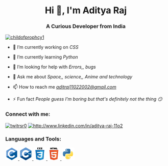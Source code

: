 <h1 align="center">Hi 👋, I'm Aditya Raj</h1>
<h3 align="center">A Curious Developer from India</h3>

<p align="left"> <a href="https://twitter.com/childofprophcy1" target="blank"><img src="https://img.shields.io/twitter/follow/childofprophcy1?logo=twitter&style=for-the-badge" alt="childofprophcy1" /></a> </p>

- 🔭 I’m currently working on *CSS*

- 🌱 I’m currently learning *Python*

- 🤝 I’m looking for help with *Errors,, bugs*

- 💬 Ask me about *Space,, science,, Anime and technology*

- 📫 How to reach me *aditraj11022002@gmail.com*

- ⚡ Fun fact *People guess I'm boring but that's definitely not the thing 😏*

<h3 align="left">Connect with me:</h3>
<p align="left">
<a href="https://twitter.com/childofprophcy1" target="blank"><img align="center" src="https://raw.githubusercontent.com/rahuldkjain/github-profile-readme-generator/master/src/images/icons/Social/twitter.svg" alt="twitrsr0" height="30" width="40" /></a>
<a href="https://linkedin.com/in/http://www.linkedin.com/in/aditya-raj-11o2" target="blank"><img align="center" src="https://raw.githubusercontent.com/rahuldkjain/github-profile-readme-generator/master/src/images/icons/Social/linked-in-alt.svg" alt="http://www.linkedin.com/in/aditya-raj-11o2" height="30" width="40" /></a>
</p>

<h3 align="left">Languages and Tools:</h3>
<p align="left"> <a href="https://www.cprogramming.com/" target="_blank" rel="noreferrer"> <img src="https://raw.githubusercontent.com/devicons/devicon/master/icons/c/c-original.svg" alt="c" width="40" height="40"/> </a> <a href="https://www.w3schools.com/cpp/" target="_blank" rel="noreferrer"> <img src="https://raw.githubusercontent.com/devicons/devicon/master/icons/cplusplus/cplusplus-original.svg" alt="cplusplus" width="40" height="40"/> </a> <a href="https://www.w3schools.com/css/" target="_blank" rel="noreferrer"> <img src="https://raw.githubusercontent.com/devicons/devicon/master/icons/css3/css3-original-wordmark.svg" alt="css3" width="40" height="40"/> </a> <a href="https://www.w3.org/html/" target="_blank" rel="noreferrer"> <img src="https://raw.githubusercontent.com/devicons/devicon/master/icons/html5/html5-original-wordmark.svg" alt="html5" width="40" height="40"/> </a> <a href="https://www.python.org" target="_blank" rel="noreferrer"> <img src="https://raw.githubusercontent.com/devicons/devicon/master/icons/python/python-original.svg" alt="python" width="40" height="40"/> </a> </p>
